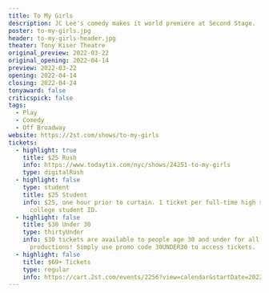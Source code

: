 ```yaml
---
title: To My Girls
description: JC Lee's comedy makes it world premiere at Second Stage. 
poster: to-my-girls.jpg
header: to-my-girls-header.jpg
theater: Tony Kiser Theatre
original_preview: 2022-03-22
original_opening: 2022-04-14
preview: 2022-03-22
opening: 2022-04-14
closing: 2022-04-24
tonyaward: false
criticspick: false
tags: 
  - Play
  - Comedy
  - Off Broadway
website: https://2st.com/shows/to-my-girls
tickets:
  - highlight: true
    title: $25 Rush
    info: https://www.todaytix.com/nyc/shows/24251-to-my-girls
    type: digitalRush
  - highlight: false
    type: student
    title: $25 Student
    info: $25, one hour prior to curtain. 1 ticket per full-time high school or
      college student ID.
  - highlight: false
    title: $30 Under 30
    type: thirtyUnder
    info: $30 tickets are available to people age 30 and under for all Second Stage
      productions! Simply use promo code 30UNDER30 to access tickets.
  - highlight: false
    title: $69+ Tickets
    type: regular
    info: https://cart.2st.com/events/2256?view=calendar&startDate=2022-03
---
```

